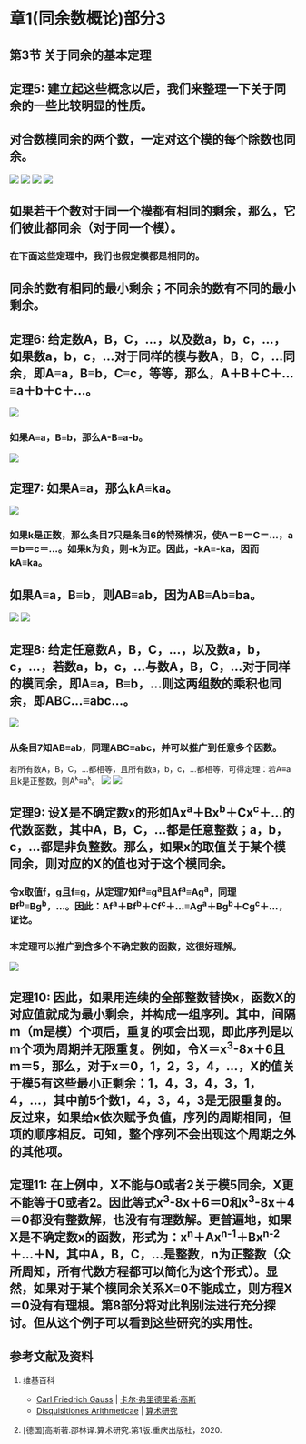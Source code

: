 # 章1(同余数概论)部分3

## 第3节 关于同余的基本定理

## 定理5: 建立起这些概念以后，我们来整理一下关于同余的一些比较明显的性质。
## 对合数模同余的两个数，一定对这个模的每个除数也同余。
![](/images/数论/高斯的算术研究中典型的推演实验/章1部分3/5-1.jpg)
![](/images/数论/高斯的算术研究中典型的推演实验/章1部分3/5-2.jpg)
![](/images/数论/高斯的算术研究中典型的推演实验/章1部分3/5-3.jpg)
![](/images/数论/高斯的算术研究中典型的推演实验/章1部分3/5-4.jpg)
## 如果若干个数对于同一个模都有相同的剩余，那么，它们彼此都同余（对于同一个模）。
### 在下面这些定理中，我们也假定模都是相同的。
## 同余的数有相同的最小剩余；不同余的数有不同的最小剩余。



## 定理6: 给定数A，B，C，…，以及数a，b，c，…，如果数a，b，c，…对于同样的模与数A，B，C，…同余，即A≡a，B≡b，C≡c，等等，那么，A＋B＋C＋…≡a＋b＋c＋…。
![](/images/数论/高斯的算术研究中典型的推演实验/章1部分3/6-1.jpg)
### 如果A≡a，B≡b，那么A-B≡a-b。
![](/images/数论/高斯的算术研究中典型的推演实验/章1部分3/6-2.jpg)

## 定理7: 如果A≡a，那么kA≡ka。
![](/images/数论/高斯的算术研究中典型的推演实验/章1部分3/7-1.jpg)
### 如果k是正数，那么条目7只是条目6的特殊情况，使A＝B＝C＝…，a＝b＝c＝…。如果k为负，则-k为正。因此，-kA≡-ka，因而kA≡ka。
## 如果A≡a，B≡b，则AB≡ab，因为AB≡Ab≡ba。
![](/images/数论/高斯的算术研究中典型的推演实验/章1部分3/7-2.jpg)
![](/images/数论/高斯的算术研究中典型的推演实验/章1部分3/7-3.jpg)

## 定理8: 给定任意数A，B，C，…，以及数a，b，c，…，若数a，b，c，…与数A，B，C，…对于同样的模同余，即A≡a，B≡b，…则这两组数的乘积也同余，即ABC…≡abc…。
![](/images/数论/高斯的算术研究中典型的推演实验/章1部分3/8-1.jpg)
### 从条目7知AB≡ab，同理ABC≡abc，并可以推广到任意多个因数。
若所有数A，B，C，…都相等，且所有数a，b，c，…都相等，可得定理：若A≡a且k是正整数，则A<sup>k</sup>≡a<sup>k</sup>。
![](/images/数论/高斯的算术研究中典型的推演实验/章1部分3/8-2.jpg)
![](/images/数论/高斯的算术研究中典型的推演实验/章1部分3/8-3.jpg)

## 定理9: 设X是不确定数x的形如Ax<sup>a</sup>＋Bx<sup>b</sup>＋Cx<sup>c</sup>＋…的代数函数，其中A，B，C，…都是任意整数；a，b，c，…都是非负整数。那么，如果x的取值关于某个模同余，则对应的X的值也对于这个模同余。
### 令x取值f，g且f≡g，从定理7知f<sup>a</sup>≡g<sup>a</sup>且Af<sup>a</sup>≡Ag<sup>a</sup>，同理Bf<sup>b</sup>≡Bg<sup>b</sup>，…。因此：Af<sup>a</sup>＋Bf<sup>b</sup>＋Cf<sup>c</sup>＋…≡Ag<sup>a</sup>＋Bg<sup>b</sup>＋Cg<sup>c</sup>＋…，证讫。
### 本定理可以推广到含多个不确定数的函数，这很好理解。
![](/images/数论/高斯的算术研究中典型的推演实验/章1部分3/9-1.jpg)

## 定理10: 因此，如果用连续的全部整数替换x，函数X的对应值就成为最小剩余，并构成一组序列。其中，间隔m（m是模）个项后，重复的项会出现，即此序列是以m个项为周期并无限重复。例如，令X＝x<sup>3</sup>-8x＋6且m＝5，那么，对于x＝0，1，2，3，4，…，X的值关于模5有这些最小正剩余：1，4，3，4，3，1，4，…，其中前5个数1，4，3，4，3是无限重复的。反过来，如果给x依次赋予负值，序列的周期相同，但项的顺序相反。可知，整个序列不会出现这个周期之外的其他项。

## 定理11: 在上例中，X不能与0或者2关于模5同余，X更不能等于0或者2。因此等式x<sup>3</sup>-8x＋6＝0和x<sup>3</sup>-8x＋4＝0都没有整数解，也没有有理数解。更普遍地，如果X是不确定数x的函数，形式为：x<sup>n</sup>＋Ax<sup>n-1</sup>＋Bx<sup>n-2</sup>＋…＋N，其中A，B，C，…是整数，n为正整数（众所周知，所有代数方程都可以简化为这个形式）。显然，如果对于某个模同余关系X≡0不能成立，则方程X＝0没有有理根。第8部分将对此判别法进行充分探讨。但从这个例子可以看到这些研究的实用性。

## 参考文献及资料

1. 维基百科
	- [Carl Friedrich Gauss](https://en.wikipedia.org/wiki/Carl_Friedrich_Gauss) | [卡尔·弗里德里希·高斯](https://zh.wikipedia.org/wiki/%E5%8D%A1%E7%88%BE%C2%B7%E5%BC%97%E9%87%8C%E5%BE%B7%E9%87%8C%E5%B8%8C%C2%B7%E9%AB%98%E6%96%AF) 
	- [Disquisitiones Arithmeticae](https://en.wikipedia.org/wiki/Disquisitiones_Arithmeticae) | [算术研究](https://zh.wikipedia.org/wiki/算术研究) 

2. [德国]高斯著.邵林译.算术研究.第1版.重庆出版社，2020.




